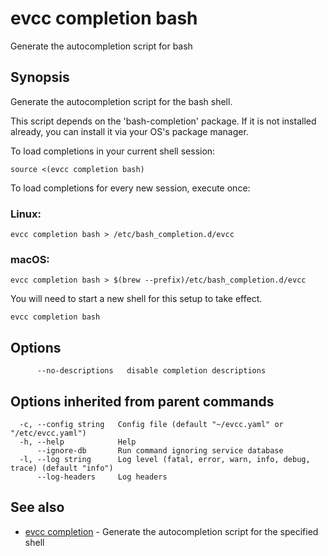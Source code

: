 # evcc completion bash

Generate the autocompletion script for bash

## Synopsis

Generate the autocompletion script for the bash shell.

This script depends on the 'bash-completion' package.
If it is not installed already, you can install it via your OS's package manager.

To load completions in your current shell session:

```
source <(evcc completion bash)
```

To load completions for every new session, execute once:

### Linux:

```
evcc completion bash > /etc/bash_completion.d/evcc
```

### macOS:

```
evcc completion bash > $(brew --prefix)/etc/bash_completion.d/evcc
```

You will need to start a new shell for this setup to take effect.


```
evcc completion bash
```

## Options

```
      --no-descriptions   disable completion descriptions
```

## Options inherited from parent commands

```
  -c, --config string   Config file (default "~/evcc.yaml" or "/etc/evcc.yaml")
  -h, --help            Help
      --ignore-db       Run command ignoring service database
  -l, --log string      Log level (fatal, error, warn, info, debug, trace) (default "info")
      --log-headers     Log headers
```

## See also

* [evcc completion](evcc_completion.md)	 - Generate the autocompletion script for the specified shell



